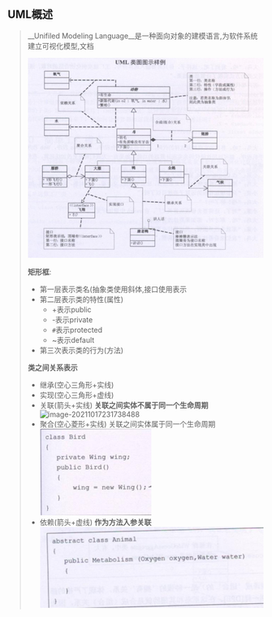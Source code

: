 ## UML概述

> __Unifiled Modeling Language__是一种面向对象的建模语言,为软件系统建立可视化模型,文档
>
> ![image-20211017230940652](image-20211017230940652.png) 
>
> __矩形框__:
>
> - 第一层表示类名(抽象类使用斜体,接口使用<interface>表示
> - 第二层表示类的特性(属性)
>   - +表示public
>   - -表示private
>   - `#`表示protected
>   - ~表示default
> - 第三次表示类的行为(方法)
>
> __类之间关系表示__
>
> - 继承(空心三角形+实线)
> - 实现(空心三角形+虚线)
> - 关联(箭头+实线) __关联之间实体不属于同一个生命周期__  ![image-20211017231738488](D:\work\computer-system-structure\设计模式\UML\image-20211017231738488.png) 
> - 聚合(空心菱形+实线) 关联之间实体属于同一个生命周期 ![image-20211017231951150](image-20211017231951150.png)  
> - 依赖(箭头+虚线) __作为方法入参关联__  ![image-20211017232148941](image-20211017232148941.png) 
>
> 

